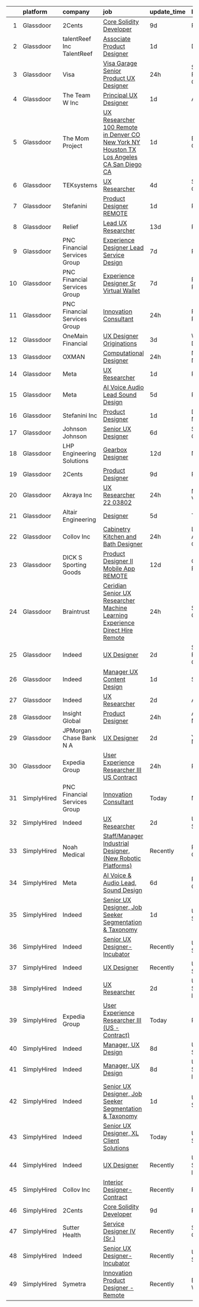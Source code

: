 

|    | platform    | company                       | job                                                                                                                                                                                                                                                                                                                                                                                                                                                                                                                                                                                                                                                                                                                                                                                                                                                                                                                                                                                                                                                                                                                                                                                                                                                                                                                                                                                                                                                                                                                                                                                                                                                                                                           | update_time   | location                   |
|---:|:------------|:------------------------------|:--------------------------------------------------------------------------------------------------------------------------------------------------------------------------------------------------------------------------------------------------------------------------------------------------------------------------------------------------------------------------------------------------------------------------------------------------------------------------------------------------------------------------------------------------------------------------------------------------------------------------------------------------------------------------------------------------------------------------------------------------------------------------------------------------------------------------------------------------------------------------------------------------------------------------------------------------------------------------------------------------------------------------------------------------------------------------------------------------------------------------------------------------------------------------------------------------------------------------------------------------------------------------------------------------------------------------------------------------------------------------------------------------------------------------------------------------------------------------------------------------------------------------------------------------------------------------------------------------------------------------------------------------------------------------------------------------------------|:--------------|:---------------------------|
|  1 | Glassdoor   | 2Cents                        | [Core Solidity Developer](https://www.glassdoor.com/partner/jobListing.htm?pos=122&ao=1136043&s=58&guid=0000018243912b5fbdad613799837b41&src=GD_JOB_AD&t=SR&vt=w&ea=1&cs=1_16ee3ff3&cb=1658990963928&jobListingId=1008012798036&jrtk=3-0-1g91p2asni39f801-1g91p2at8gagg800-acdc01f12a704e75-)                                                                                                                                                                                                                                                                                                                                                                                                                                                                                                                                                                                                                                                                                                                                                                                                                                                                                                                                                                                                                                                                                                                                                                                                                                                                                                                                                                                                                 | 9d            | Remote                     |
|  2 | Glassdoor   | talentReef  Inc    TalentReef | [Associate Product Designer](https://www.glassdoor.com/partner/jobListing.htm?pos=116&ao=1136043&s=58&guid=0000018243912b5fbdad613799837b41&src=GD_JOB_AD&t=SR&vt=w&ea=1&cs=1_22f33c7d&cb=1658990963928&jobListingId=1008030772345&jrtk=3-0-1g91p2asni39f801-1g91p2at8gagg800-c362e0b8be521d79-)                                                                                                                                                                                                                                                                                                                                                                                                                                                                                                                                                                                                                                                                                                                                                                                                                                                                                                                                                                                                                                                                                                                                                                                                                                                                                                                                                                                                              | 1d            | Denver, CO                 |
|  3 | Glassdoor   | Visa                          | [Visa Garage  Senior Product UX Designer](https://www.glassdoor.com/partner/jobListing.htm?pos=128&ao=1136043&s=58&guid=0000018243912b5fbdad613799837b41&src=GD_JOB_AD&t=SR&vt=w&cs=1_a9cada4f&cb=1658990963929&jobListingId=1008034434916&jrtk=3-0-1g91p2asni39f801-1g91p2at8gagg800-22c1e49feec3693d-)                                                                                                                                                                                                                                                                                                                                                                                                                                                                                                                                                                                                                                                                                                                                                                                                                                                                                                                                                                                                                                                                                                                                                                                                                                                                                                                                                                                                      | 24h           | San Francisco, CA          |
|  4 | Glassdoor   | The Team W  Inc               | [Principal UX Designer](https://www.glassdoor.com/partner/jobListing.htm?pos=125&ao=1136043&s=58&guid=0000018243912b5fbdad613799837b41&src=GD_JOB_AD&t=SR&vt=w&ea=1&cs=1_c1e77690&cb=1658990963929&jobListingId=1008031403521&jrtk=3-0-1g91p2asni39f801-1g91p2at8gagg800-f7a0e30dad823b37-)                                                                                                                                                                                                                                                                                                                                                                                                                                                                                                                                                                                                                                                                                                                                                                                                                                                                                                                                                                                                                                                                                                                                                                                                                                                                                                                                                                                                                   | 1d            | Austin, TX                 |
|  5 | Glassdoor   | The Mom Project               | [UX Researcher  100  Remote in Denver  CO  New York  NY  Houston  TX  Los Angeles  CA  San Diego  CA ](https://www.glassdoor.com/partner/jobListing.htm?pos=109&ao=1110586&s=58&guid=0000018243912b5fbdad613799837b41&src=GD_JOB_AD&t=SR&vt=w&cs=1_6bff486b&cb=1658990963927&jobListingId=1008031987405&cpc=1CBFC3E34E2A31FF&jrtk=3-0-1g91p2asni39f801-1g91p2at8gagg800-1c0499f345ea7c01--6NYlbfkN0BDp_epf89aHDQhKpPegNJQ_ldQpEFZQsM9OcONMGxWx6pU56EKHF58QjVdAUvn2gXWmN-jNxj30fEr7ucrnnoWaA7GhknQKw_pX8S0ZudUP8iUsGOEcgiWeJ71eQ-LYoWGRxy4nYltpu0silshcAFbtVcOFlDuwSNbTCoZ9Q0pn10eRlBCyIjHNWlqq7fJdTMPiUio59PVc2R52OUMVt0rSdYa7UCB0caeZ1em6XmifnxI9CdZRVkNC0CZXW6lkbE7vNUI1lP03lT6gsgaFwPJsKc-cuYTORBAW1GhshydxJnT0iNlKx-XMiW7g70ZFRreq-gL_unbrZCVyjrJm7_G96Fj4DvuB92V3FllMIN6xbCqFjjzA1l05RkM3UWy0Z4kEjRHvPLJ3J5MZ9jYjFT7Qv7575EN_MDBUjUNuASq6cu9xjjzagyMknruziZm-I5wQmPEci5XxUUbZb4LBVjv1mPT-o6m0V_UdJZf6kO5BE8UVcQFqnld5ZHVtZb9ihTEhoYtXMMRWjhceKCu4D4rIDFycffJQiUVnnBOuCn0XzLapYaADHCXLYXJ3WmbkPQksWYnMthaIQ%3D%3D)                                                                                                                                                                                                                                                                                                                                                                                                                                                                                                                                                                                                                                                                                        | 1d            | Burlingame, CA             |
|  6 | Glassdoor   | TEKsystems                    | [UX Researcher](https://www.glassdoor.com/partner/jobListing.htm?pos=110&ao=1110586&s=58&guid=0000018243912b5fbdad613799837b41&src=GD_JOB_AD&t=SR&vt=w&cs=1_6e47b23a&cb=1658990963927&jobListingId=1008024266120&cpc=451933188B21919D&jrtk=3-0-1g91p2asni39f801-1g91p2at8gagg800-4a893de833f8edc7--6NYlbfkN0AuKz8EBO1xHDEL7V2YF9xF3dC_I9B9i-Zw2Jh8clPMK9BxhHDJszxSyW718EipT5OKVo0l8fGahg7JVHHTvhMl6NWgDS8cwN9dycP3fH88SEte35WzHnr9jI2zsKnd3aTaH-zb4Mlwe4dGjQZzahKkmSZE0za2Dzfn-JC1lqc6IDMnUy-JJeXOXm73CdaFIfgHpOrVxB_nA4nqt40kKs4VQpWTfN3rNslertZu3EqACBFui11oj4u7h_UO_r7gtybiDHv5hTqBhGAhdijGSGfpf1DJEMgOXoApAiQI03Mt8Qs1UEgWpRZXxi8iCNLuBMZtkjClmvrVfBP6QHXzxU9sWduJ7ahyY1wUO01YbrCS4iOmDakkPOALgnQ5jc51Py28U7XBgMuuczZOshXkX_DwKPF8LOrrUQCBQ-kZG_QXqxyjGofBHZ_yKaJtM_ak5aBpnKvLYx4xJx7nxjdbzM2xuyof-xrIvNcvzZ_D-DNNy0u4eaYHBUV9y5c96JmIUS6TbRXTmGp6p9m-U1syQj16vEno1pS_UktQmjyYtnXvyTViyz9S4cvYIYMSXb2rUQ0L4SM_HPSBj5fboWDF58z1Hgj5i0-xIxNgd1V8_zFEA6SFJFz0NsgFBKP05HSXCExYhhh83jrzrhtfhB625OXv-iHfizpP37XHNSN93M0DeDKowAop7pCNtUg18WuwHF5BofH7UFMZ0_y1AOU9wAOAgcAz1lN7fq4cyn4mW5zl-DNjbo-RdOV-ZISC6j694y0QAxrR8GNiUaYbK8PECPA9bqm9J0fM7r6wiuH1xx6urq83flH0Z7LkMQPRN4a2jGlz8UPwHyiJLakeO0kyx5azwrjHzgK8ZRBu7TxD1RrmNght_0Sbxie4SqUKGXj3SvnT4zy89_TpCcgKMzL65BA2hG-dDOCH79XscMdwa2zK-3-8h1VZfVbzDCr7Zz_7ht4RZSY2It7OmQ%3D%3D)                                                                                                                                                                                                                                                                                                                                                                               | 4d            | Sunnyvale, CA              |
|  7 | Glassdoor   | Stefanini                     | [Product Designer   REMOTE](https://www.glassdoor.com/partner/jobListing.htm?pos=112&ao=1136043&s=58&guid=0000018243912b5fbdad613799837b41&src=GD_JOB_AD&t=SR&vt=w&ea=1&cs=1_51b459c0&cb=1658990963927&jobListingId=1008031185723&jrtk=3-0-1g91p2asni39f801-1g91p2at8gagg800-603b02cc24df940a-)                                                                                                                                                                                                                                                                                                                                                                                                                                                                                                                                                                                                                                                                                                                                                                                                                                                                                                                                                                                                                                                                                                                                                                                                                                                                                                                                                                                                               | 1d            | Remote                     |
|  8 | Glassdoor   | Relief                        | [Lead UX Researcher](https://www.glassdoor.com/partner/jobListing.htm?pos=130&ao=1136043&s=58&guid=0000018243912b5fbdad613799837b41&src=GD_JOB_AD&t=SR&vt=w&ea=1&cs=1_8b84ca52&cb=1658990963929&jobListingId=1008006015741&jrtk=3-0-1g91p2asni39f801-1g91p2at8gagg800-e2e088f46b110141-)                                                                                                                                                                                                                                                                                                                                                                                                                                                                                                                                                                                                                                                                                                                                                                                                                                                                                                                                                                                                                                                                                                                                                                                                                                                                                                                                                                                                                      | 13d           | Remote                     |
|  9 | Glassdoor   | PNC Financial Services Group  | [Experience Designer Lead  Service Design ](https://www.glassdoor.com/partner/jobListing.htm?pos=106&ao=1110586&s=58&guid=0000018243912b5fbdad613799837b41&src=GD_JOB_AD&t=SR&vt=w&cs=1_2148cd74&cb=1658990963926&jobListingId=1008017522242&cpc=32EE424DE2B657EB&jrtk=3-0-1g91p2asni39f801-1g91p2at8gagg800-c1e68904e01abb40--6NYlbfkN0AMofH_6zXbiqn6xehDj89HQNfpf30LHk40Y3Yl5cZTpm-EXukPQNetNbgZyPcaSjlhCXDxNO4m1agQBS2GsRSln26WSb32hs6CX3LpgiRhz6i4BVHcHPURp9MGwZNHTu-jfpckExye35EShrgKH-EMil-sPra_NqaG2HeOBavuKYRaX_p2OhltPv6Hbmy4_HwyNAPjSQl_0STwgupiTOJtQns66S1J-3xoL46lu2i_7Su7Ws1aV3XtdSce5dIs-ZBZ3A0kJUmQsuX8VyKQbAc4subih0ZqEO_hz-8uUmLoUCDxrXGPBPKGcKnNc_zBXmzLvx0L_Nz9tBO3gb0MMJpPslcGkKUUju4rRHd0rhBkzzJFM0F2LQGn_dRpV9EeZOlf7BIYrSt1b7KnR5_v_p0N-6snFM_zGL8Bj_i5lop1ImLRXrg979gWIKmz3qeGRRbMdmn3knsz7SxNWbRI-ISA20WvMUG6F1WX0zzl5mIUFq8a6U00gAI0vLc4VjdkVESZRbavtdfJA0lxudEGga5zVzxiS4uMYwOUjwTDpdoY6EmHD7UFuwBUF8X17hTxZvC9m1YcXeINKcLEg3v92FcIdaCGl9W1vl283QgHrx9pcC09wozi1bl1XbnMwPYLrVeKES1kCimeigaH9Xx18zG-VRS3zoC60Qyz3Mh7z3capVBb6jJAGceV9dc6oJAayS8SUwzFoVELEQFJ02e2qx7q5saApkZJBKgz_3twDt_XO7WBdc8nFGaLfLW9u9wFBxV50UgdV1VmPyxmsBPnHqQa6qWCXQiJK2uriDsw0oNgSrN4dQScrxpT-s33YmlNGO8oNAc1mDaYliESjBAOG77zebKwq3pZBfwabRp1AckqUl4ofVPy-Ss_PjsSqk9qzr9cTbzWlNxCeD1uuDEeAs0SNzNqVW6j2-3hQN1OpXI9xnuyeNI-zBfJRxvnoOxD8ccfz_JvuIssOYyVTzkJ2ezcIRh8QkmrdX_2Pm8JoufgTgUnq6BFdDLkwMqXs8nkAiIn6tiYpIPIaDPbJP7yRgmQ2JAxMGzjG7eqH6XoaDcqDoBhxKof3dzDsQNMfkZ2sDdUqr7O7W_orYmRYjMgPE9xrt_SRbrwiSusv1hLeUGnhZqIb6zRwkM9ThTZ8q_es6D-6rd42WcLrxWVXhXSbY7OWs1hrHtZn4tOGXP6GpScn160-pxCbEXh-nkNwJOh668mJ5lr1wm2tAx7mNThpFZm6Oel2Z6p8HCsVU4NXG0B_lBcZhtfzDuxSOir9fiIVKMJ1jTEkYJkatqHd6v5HeOlARBwTzM63zQ%3D) | 7d            | Reno, NV                   |
| 10 | Glassdoor   | PNC Financial Services Group  | [Experience Designer Sr   Virtual Wallet](https://www.glassdoor.com/partner/jobListing.htm?pos=126&ao=1136043&s=58&guid=0000018243912b5fbdad613799837b41&src=GD_JOB_AD&t=SR&vt=w&cs=1_a3fce610&cb=1658990963929&jobListingId=1008017290776&jrtk=3-0-1g91p2asni39f801-1g91p2at8gagg800-b7292f684ec465b6-)                                                                                                                                                                                                                                                                                                                                                                                                                                                                                                                                                                                                                                                                                                                                                                                                                                                                                                                                                                                                                                                                                                                                                                                                                                                                                                                                                                                                      | 7d            | Pittsburgh, PA             |
| 11 | Glassdoor   | PNC Financial Services Group  | [Innovation Consultant](https://www.glassdoor.com/partner/jobListing.htm?pos=105&ao=1110586&s=58&guid=0000018243912b5fbdad613799837b41&src=GD_JOB_AD&t=SR&vt=w&cs=1_d4656258&cb=1658990963926&jobListingId=1008033541861&cpc=A65DF3A704A48F9B&jrtk=3-0-1g91p2asni39f801-1g91p2at8gagg800-b4c14db07a675841--6NYlbfkN0AMofH_6zXbiqn6xehDj89HQNfpf30LHk40Y3Yl5cZTpm-EXukPQNet_K9MQV9Co4zRxA7RhH_q0I0ezzX7fSXu9SAjZsRFOliEmtEgbIt_KhKwNQrvU5SxKyHbAfrovHafPNkHyM7oAhvD0lDjg0LDE5aJMFOWfnDVPJqSJ-JfAO5OS4155fBhBeyoHvIRcUMOuhoUuSwPbeaIePENpwn_C0sYzTj4u9GsHlzUyzVBU2F3HsS0kx0oQn0IMkswETBIUdL9ye5eYUhvpJebpVciPPS1OE-_dnJH6lFhaNtH4QZHOLsCC_lWSLXY_OGVg1MS35yqiHZunxvSoUcBiSzwxricTkjn-x9T6y9-Hwv8rZH4fjzdukwNUSx0-c14xHVzAGg2WZI8bso3B_QLIdrB_P6T_f9F_ImpUj7WQcaBJYEeC_6wrpzxvjFqwWVf2ziwMUVjXFRwtDG93riUVwurKLbrY9BDBh5vdEG6z89zLNBp52ey5NQDhnzElH40-rLxUuVqW7nO7TP7b529WVZsoPTajkDhNdSTzWQOYV9eVlS-lSMgceb4--UqgvmbOX_ueOzMqmx29oAx44QCSbk7-7ofaZvdPoEfKV02ChMeq9raLSArMYNg_vmmcHapBEYvwKuvaDkTo-53WLHItiTMsC3No_Vn5tui0_dfS0kdjh2xxUR8HJnwNRfuSCybb1_yqG3CKGvZUT8qDtaarC_ofE6rdjp7H4HlJHs7uxVlK0TrMeR3F3tVaIJHWeY2y-F4AkyPvAjBcsMyu8pXNhuMwHY5Dk-ryiSJiyKolBS7qmeZT8zU3uWBwYuGu3yQUVb6RB-yK7Odu53jDu_LmEwc-uKv25HplhBFHbItnzOBjc5yyqluobJnscDEH18xYtDGA9NEWUxStskoN-HupFTlfSdkjzJou9TrV2P2ERfCCrCF-ZkKdPkDSpSdPa2Y5Eg9tOQUF7jLeO0ogXW-O_w1Xl1OGg9Z2ExDlSYZU4VxyqF_iAA4IRh3MiCQwr2itUczN9nbHul5nWv0STlivuTpoStMoWfaReoJ-szQctC-902WLt-B3GEykvAX6tl_IM8x1VvfUfL41rVhwGikw7f8_xLcMOfyn79PA0VwjkBSmop5q_iX2JcuCJTpJ8ps6rebg1hbrO2pzg%3D%3D)                                                                                                                                                                       | 24h           | Providence, RI             |
| 12 | Glassdoor   | OneMain Financial             | [UX Designer   Originations](https://www.glassdoor.com/partner/jobListing.htm?pos=103&ao=1110586&s=58&guid=0000018243912b5fbdad613799837b41&src=GD_JOB_AD&t=SR&vt=w&cs=1_6b77f6df&cb=1658990963926&jobListingId=1008026022636&cpc=0F120DD93C91FC85&jrtk=3-0-1g91p2asni39f801-1g91p2at8gagg800-5acce2ea4536c79a--6NYlbfkN0Bjlu5n-gv5HO0Uw8oUWkLCzq7-4ueCq4bqHo-b0jTNgEo79qTxKEF1eiLEZ0uE3qc5NWZQm5Gmfyt3iufPFSYI5FPvQzdHGD4tagwF68s4jRbc0o5mYfiR0PL-U80Un0c4gSllg0qqdKMYfd8mmgkCBPAljsIAjtLejSZLiQdeNm8TVTOCzSZSQ7XvGfPA76rn03ASE0MOYb4Ad9uZ5alhfa30IVvvJthAYoM4TGJfbWJ69RSRa84jBqSGcBJbG2qgM07T8l33q81DDWnwy4sNavDNei40GZbYOkHoIgfJvUE5Av6Z3mTCKVggqgucJiovcAl5h8rwuQtsxmpSdAHIawPhfU3ReZoRU_nyz_hw2OLXrXGO7V_eRAnBycG9PDvkZV57OUWXDHYXQcIzmQ7Z2MfXhPJNhlt6E0RlPi2WSsZpNgy1eUCIjRAS2UF8HqQ%3D)                                                                                                                                                                                                                                                                                                                                                                                                                                                                                                                                                                                                                                                                                                                                                                                                                                                                                                                | 3d            | Wilmington, DE             |
| 13 | Glassdoor   | OXMAN                         | [Computational Designer](https://www.glassdoor.com/partner/jobListing.htm?pos=113&ao=1136043&s=58&guid=0000018243912b5fbdad613799837b41&src=GD_JOB_AD&t=SR&vt=w&cs=1_64790351&cb=1658990963927&jobListingId=1008033942178&jrtk=3-0-1g91p2asni39f801-1g91p2at8gagg800-848e2986704e05c3-)                                                                                                                                                                                                                                                                                                                                                                                                                                                                                                                                                                                                                                                                                                                                                                                                                                                                                                                                                                                                                                                                                                                                                                                                                                                                                                                                                                                                                       | 24h           | New York, NY               |
| 14 | Glassdoor   | Meta                          | [UX Researcher](https://www.glassdoor.com/partner/jobListing.htm?pos=118&ao=1136043&s=58&guid=0000018243912b5fbdad613799837b41&src=GD_JOB_AD&t=SR&vt=w&ea=1&cs=1_9e5acc5f&cb=1658990963928&jobListingId=1008031131369&jrtk=3-0-1g91p2asni39f801-1g91p2at8gagg800-7305b9d1fd1dfb42-)                                                                                                                                                                                                                                                                                                                                                                                                                                                                                                                                                                                                                                                                                                                                                                                                                                                                                                                                                                                                                                                                                                                                                                                                                                                                                                                                                                                                                           | 1d            | Remote                     |
| 15 | Glassdoor   | Meta                          | [AI Voice   Audio Lead  Sound Design](https://www.glassdoor.com/partner/jobListing.htm?pos=102&ao=1110586&s=58&guid=0000018243912b5fbdad613799837b41&src=GD_JOB_AD&t=SR&vt=w&cs=1_7bbd9632&cb=1658990963926&jobListingId=1008023222065&cpc=07D58528F3898F33&jrtk=3-0-1g91p2asni39f801-1g91p2at8gagg800-689b7cb80f7a2f37--6NYlbfkN0DYl4UJW4r1Vl7FEn6T9F-rD9lpC-0oMJVSiWjK_MGUd5ZxEn957iThda3zHpNlLYNwoNzCQdsopoLKmJLG1nAnANp12Z1CmvIlSEcVWxldS6xVx8g-I3t6cbTxAb_JabrKutD0NLg4ZKY5157s-0H45KN1wVpDD0sZHig6vrUUXD05pI593RAo4mJ75x94gUbap6s160JSTHCRawPsfAEdXDWOehUDFslw46GzfXH-uXdYcO6V-BNOacVNz1X5DNNlJ-WxieLTwY_XDtyUi3s1T9vYCdJJgl7M1kiVbJrXYGJq4Oi0coUxvPqLrToOBuVRl9_B57AeXOVfDyDqnPRoqFjK1vMawoo2dqwQJd09VfU3T7ZiapRm54R-ABAyetm0CeK0aoCnbKnj1m9U_pPkczTuA3AJNZ_CyaeSUadsTv4JFdBwVj0U1V9wWzrT7r0duYjXyqZoxosSm-rK8grLqJtBnnlIS02flv9xTZtaEr7FkOF2iaBTBH4t7v9GbqyOAHSNvxCCiqwLqOTO99xX4PPxOHKdeh98HKLTkhp88C-zJ5i3BrOWfemxdSVA1GmpCACNOJxAGwg2TdOSfWhJFaZes1CDptMguSlZ1SWKxLu2Nk47wQJqYayEtmtOCEcJoA0wm748pA4ssszOj2tkFniKHmX-fsBI-fbG4465dkPBpXO7p0UWn8i-9pYWQzWgsmCFp7Y3nh1XhzF8q0o0u3GUwkhDweqSvShnPl-cUlu1-cbQKTWL6PhhFu2MZbDM7H3yKqd0AecdQwE7NmUdlah0ZhlrxYsmrih9N89PMjhrGgRXv5us8_GxfZs4-PRxwp7QDvhwRb4axhiGmWbFXgEYwKxgR5QqZLbonlSsIOmck9MclkcNNoq4EWVo8y4x7FMPR1JCaTVWeu3_zhvvKhemz9KaC30hELbHJ2OORzS1QOzLORunqaP3VaCxW4ooqJdYX6HPaWoMcRW57Adi64qMxZpVdxVH3oPEWhFm5hI8nNy7AC23iw3VeaO2uOaXYHK105cYuK1Wm07QjlLfsh0Avnix_BE%3D)                                                                                                                                                                                                                                                                       | 5d            | Remote                     |
| 16 | Glassdoor   | Stefanini  Inc                | [Product Designer](https://www.glassdoor.com/partner/jobListing.htm?pos=127&ao=1136043&s=58&guid=0000018243912b5fbdad613799837b41&src=GD_JOB_AD&t=SR&vt=w&ea=1&cs=1_68bdb26b&cb=1658990963929&jobListingId=1008031986155&jrtk=3-0-1g91p2asni39f801-1g91p2at8gagg800-f3472082e5f64a8b-)                                                                                                                                                                                                                                                                                                                                                                                                                                                                                                                                                                                                                                                                                                                                                                                                                                                                                                                                                                                                                                                                                                                                                                                                                                                                                                                                                                                                                        | 1d            | Dearborn, MI               |
| 17 | Glassdoor   | Johnson   Johnson             | [Senior UX Designer](https://www.glassdoor.com/partner/jobListing.htm?pos=129&ao=1136043&s=58&guid=0000018243912b5fbdad613799837b41&src=GD_JOB_AD&t=SR&vt=w&cs=1_1f5dff4d&cb=1658990963929&jobListingId=1008021296042&jrtk=3-0-1g91p2asni39f801-1g91p2at8gagg800-3d1e8efd23984624-)                                                                                                                                                                                                                                                                                                                                                                                                                                                                                                                                                                                                                                                                                                                                                                                                                                                                                                                                                                                                                                                                                                                                                                                                                                                                                                                                                                                                                           | 6d            | Santa Clara, CA            |
| 18 | Glassdoor   | LHP Engineering Solutions     | [Gearbox Designer](https://www.glassdoor.com/partner/jobListing.htm?pos=117&ao=1136043&s=58&guid=0000018243912b5fbdad613799837b41&src=GD_JOB_AD&t=SR&vt=w&ea=1&cs=1_ea7f4c54&cb=1658990963927&jobListingId=1008008477798&jrtk=3-0-1g91p2asni39f801-1g91p2at8gagg800-1593ba4b841fd41b-)                                                                                                                                                                                                                                                                                                                                                                                                                                                                                                                                                                                                                                                                                                                                                                                                                                                                                                                                                                                                                                                                                                                                                                                                                                                                                                                                                                                                                        | 12d           | Novi, MI                   |
| 19 | Glassdoor   | 2Cents                        | [Product Designer](https://www.glassdoor.com/partner/jobListing.htm?pos=119&ao=1136043&s=58&guid=0000018243912b5fbdad613799837b41&src=GD_JOB_AD&t=SR&vt=w&ea=1&cs=1_ab921b62&cb=1658990963928&jobListingId=1008012892209&jrtk=3-0-1g91p2asni39f801-1g91p2at8gagg800-87ec4afc59254818-)                                                                                                                                                                                                                                                                                                                                                                                                                                                                                                                                                                                                                                                                                                                                                                                                                                                                                                                                                                                                                                                                                                                                                                                                                                                                                                                                                                                                                        | 9d            | Remote                     |
| 20 | Glassdoor   | Akraya Inc                    | [UX Researcher   22 03802](https://www.glassdoor.com/partner/jobListing.htm?pos=120&ao=1136043&s=58&guid=0000018243912b5fbdad613799837b41&src=GD_JOB_AD&t=SR&vt=w&cs=1_4690f5bf&cb=1658990963928&jobListingId=1008033552694&jrtk=3-0-1g91p2asni39f801-1g91p2at8gagg800-db53e58057eee83a-)                                                                                                                                                                                                                                                                                                                                                                                                                                                                                                                                                                                                                                                                                                                                                                                                                                                                                                                                                                                                                                                                                                                                                                                                                                                                                                                                                                                                                     | 24h           | Mountain View, CA          |
| 21 | Glassdoor   | Altair Engineering            | [Designer](https://www.glassdoor.com/partner/jobListing.htm?pos=115&ao=1136043&s=58&guid=0000018243912b5fbdad613799837b41&src=GD_JOB_AD&t=SR&vt=w&cs=1_720be7ed&cb=1658990963927&jobListingId=1008021964087&jrtk=3-0-1g91p2asni39f801-1g91p2at8gagg800-3f8525cc99bfc013-)                                                                                                                                                                                                                                                                                                                                                                                                                                                                                                                                                                                                                                                                                                                                                                                                                                                                                                                                                                                                                                                                                                                                                                                                                                                                                                                                                                                                                                     | 5d            | Troy, MI                   |
| 22 | Glassdoor   | Collov Inc                    | [Cabinetry  Kitchen and Bath Designer](https://www.glassdoor.com/partner/jobListing.htm?pos=114&ao=1136043&s=58&guid=0000018243912b5fbdad613799837b41&src=GD_JOB_AD&t=SR&vt=w&ea=1&cs=1_7d1b554a&cb=1658990963927&jobListingId=1008033756043&jrtk=3-0-1g91p2asni39f801-1g91p2at8gagg800-36c463b7fc248d4c-)                                                                                                                                                                                                                                                                                                                                                                                                                                                                                                                                                                                                                                                                                                                                                                                                                                                                                                                                                                                                                                                                                                                                                                                                                                                                                                                                                                                                    | 24h           | Los Angeles, CA            |
| 23 | Glassdoor   | DICK S Sporting Goods         | [Product Designer II   Mobile App  REMOTE ](https://www.glassdoor.com/partner/jobListing.htm?pos=121&ao=1136043&s=58&guid=0000018243912b5fbdad613799837b41&src=GD_JOB_AD&t=SR&vt=w&cs=1_785b31ef&cb=1658990963928&jobListingId=1008008941755&jrtk=3-0-1g91p2asni39f801-1g91p2at8gagg800-be7c7078d6baa20f-)                                                                                                                                                                                                                                                                                                                                                                                                                                                                                                                                                                                                                                                                                                                                                                                                                                                                                                                                                                                                                                                                                                                                                                                                                                                                                                                                                                                                    | 12d           | Coraopolis, PA             |
| 24 | Glassdoor   | Braintrust                    | [Ceridian   Senior UX Researcher  Machine Learning Experience    Direct Hire  Remote ](https://www.glassdoor.com/partner/jobListing.htm?pos=108&ao=1110586&s=58&guid=0000018243912b5fbdad613799837b41&src=GD_JOB_AD&t=SR&vt=w&ea=1&cs=1_e1b846ae&cb=1658990963927&jobListingId=1008033172980&cpc=8795CF9063CD573D&jrtk=3-0-1g91p2asni39f801-1g91p2at8gagg800-68571e0e56495166--6NYlbfkN0AL3dVr72y2kzw2kaN2Ho5i09lACUMjYeOySpm2U6KfangpSdCj5igvGaHR0TeJqvxLkziEP-jQ22UUxmROHXWVLO-zsjh-GhLJpRJMAmYqTKtN-vcCc5U9xluqMo9iCWBaZTkwU460vFR8pCNBh4IkqDD66lLWhET1ZyBSMU2K8s9Nj11Db5gZjnFpcgNXXyH15IwGeJotaCuX42NQ0h15LBvwt3FGCjSU4ce1n5p5CaxjgnNKOei0IKwxfbaCJIJwRPjg1vitl1h855ejOf35DqwNHEhToOXEYZkrGrAZT7vMKk2qiZ3f1hJsyOA6sgWYxTH8UToOhOesD9Ij5A0fuPTK5mn_FST1daIM405Q_F5mFSqAw_m9AkDaIo6za5-2pgTYu3O-XblkDuYo4iR7WiFsYRB2iB7hE4LCGNhc4f5P10dvsEHs2XSz9tL4MgixEg99Nc98-4bKAhNQoMdmW17bVKz1PpUeW0c7J54ORyYAjPKpqIWoxDP0j8tMtIyXwxWD77zAYrHMm4jFXm8zs6bOwFm7VLVXw2eZZyN7obAmXFnlqc3GdhQg6Z3eh6vneV4nqsNFAxy6CNem3MxpdOWOMLGApPozz6mfndWq2_8OWQanMOyGxN5VHJkDJmn400WeZsmd_IYHsXrWI_5JiUZyHgEc_JhcoCcJqMBEtGAASqHO6YBWk-v_XuwNb31-XhbglqDfvhkGHYtudQ5w_eQrH3KFYjHzT2Z_yx1j7e3vbeDBeGyD)                                                                                                                                                                                                                                                                                                                                                                                                                                                                                                                               | 24h           | Sausalito, CA              |
| 25 | Glassdoor   | Indeed                        | [UX Designer](https://www.glassdoor.com/partner/jobListing.htm?pos=101&ao=1110586&s=58&guid=0000018243912b5fbdad613799837b41&src=GD_JOB_AD&t=SR&vt=w&cs=1_1e0255ed&cb=1658990963925&jobListingId=1008028578102&cpc=654405A9B1E0A9F5&jrtk=3-0-1g91p2asni39f801-1g91p2at8gagg800-2cc1071fb75654da--6NYlbfkN0CiRNM7CVr8YueLFKlzwbFWI0o7IjV438l4sVrvKZ0flpURU_mqoI8EbsK64YRr3OBYYZalZrIwKssoeo6VoDij59fqsdwtzHKpuAN9G1807uO77Tfa8ejE6RtPKcGioDYAYwx3GOtjJTokwiiBuVm99tnuj5zhfnh0G4p44u-VeDzF1xhHbpl1WSAnA2ClJkmCauGEmmM66LokpgBfFlksPdU09-fyzXXH-W7gxV5_Nkye66L-yqmp0WiJyLRjXDO4Uijqr-upJpIxk2g1nKe08MscGJWar4gATxCw7ViFHbitQRh6maoTIgwmS29YGmS8f6RnIbJS5fh_FzhNXq9sLP1l_k2-H4rTyJcd-rXbYOhRHyqmN5Qu-X6WZGPnOmNqLJ-BrYn7JixiltZhySIHzeEn9El9JSSmjk3Eyppwy3N0sI_IwA1zLFt0xV1eHtUMfiqipdhk3nTGnSqPTmYTQ95kayB2vAWWreVUg0evO2hSsCkDy3Rvz5QE7j60FFFqbmHmCVWsh62bNiqtocYwpycekqO10IY%3D)                                                                                                                                                                                                                                                                                                                                                                                                                                                                                                                                                                                                                                                                                                                                                                                                                               | 2d            | San Francisco, CA          |
| 26 | Glassdoor   | Indeed                        | [Manager  UX Content Design](https://www.glassdoor.com/partner/jobListing.htm?pos=107&ao=1110586&s=58&guid=0000018243912b5fbdad613799837b41&src=GD_JOB_AD&t=SR&vt=w&cs=1_b8e6921e&cb=1658990963926&jobListingId=1008031262648&cpc=F4EED0218A761C36&jrtk=3-0-1g91p2asni39f801-1g91p2at8gagg800-39b9ab4c9d019023--6NYlbfkN0CiRNM7CVr8YueLFKlzwbFWI0o7IjV438l4sVrvKZ0flpURU_mqoI8EbsK64YRr3OA0NewwLze60yEDedzF9qHHqQHfeFOzmCmqCIrsGBS_xCQvMOy8qcuRd9aSb28_VWMW0XNzPbEQWLkG9B-0gogUQBQMDvYLaHbbFXi5KssPqfdnSEIiDidqfL4pU31OGgJJzLd8aP5-u_e8Q-f2f9QcVni2OcvsagfaElThia0FpAZ5L9jCDUWu-VW82Nzy0DiA4JO5Wyq91-HksyVO2FskeJ7BclT3nUXawaqIfxTcB6lBNRT0ZnbB5LKb3mDWn6qhwzEiO5oTF9JeoxgEN08MtgsmHTzoVB6oC9reuhY60l9-33ZhPPtKFYhgecYiObClpRl-WdvULJNfk9wj3SjY9oz7kkuuFkP2jwixdMA6_BOTzlK9gAbNZuhZR6OC-VvJE55lkkS-j8XWK1gGJXVLtx1dJ-44uDn17lg4evG_WHHLx-Pv1wRlUp5P2-no2OcU2aOHV7avezNaqryzA6Yr)                                                                                                                                                                                                                                                                                                                                                                                                                                                                                                                                                                                                                                                                                                                                                                                                                              | 1d            | Seattle, WA                |
| 27 | Glassdoor   | Indeed                        | [UX Researcher](https://www.glassdoor.com/partner/jobListing.htm?pos=104&ao=1110586&s=58&guid=0000018243912b5fbdad613799837b41&src=GD_JOB_AD&t=SR&vt=w&cs=1_7d53d699&cb=1658990963926&jobListingId=1008028151469&cpc=654405A9B1E0A9F5&jrtk=3-0-1g91p2asni39f801-1g91p2at8gagg800-36ca236a5a045261--6NYlbfkN0CiRNM7CVr8YueLFKlzwbFWI0o7IjV438l4sVrvKZ0flpURU_mqoI8EbsK64YRr3OBmXK5c0D_VIq-XAz-SijDLcgxaAEZ1LGCz0647mMt3IKGcnLZeJ4XsnVD6rI2ODiyjHnq36ZPOWJj9mBHyqJyUTJasZe8jUOgx905CZfEUHmGuSwNOBd25C5UcfU_Sg9uCwHwUqmrESGPQosLLo47c5YldwUZwbZbHqhkkgLwhdRNOMFymPCXeYFHGKFidxDdtaYhVBpcsAZvBII96b8S3xVNy-r3wElHDj-EpTdvCWNCsPMWYdAhZEf6EkpFOny8LoIfMrrs5HI7TqZLrmmVqzQv60g5GdDT1Bfojj3YZ7YqUHz_Nbsb0j3Fd0hhpn_vXRYAANOILcSKti_bBsKGPT1bIm0Krx850MVDxrYSD1xArn7dDny_kMPegVrUkMkApydmZkHvrf2WLphm4nbFH53ncfYmNNYrWpe0KZSnV-T2F4wTtMT9jl2tTciZUciL3QjfDD_xXZz07PLpodv-Y)                                                                                                                                                                                                                                                                                                                                                                                                                                                                                                                                                                                                                                                                                                                                                                                                                                           | 2d            | Austin, TX                 |
| 28 | Glassdoor   | Insight Global                | [Product Designer](https://www.glassdoor.com/partner/jobListing.htm?pos=111&ao=1110586&s=58&guid=0000018243912b5fbdad613799837b41&src=GD_JOB_AD&t=SR&vt=w&cs=1_3978661f&cb=1658990963927&jobListingId=1008033002961&cpc=8795CF9063CD573D&jrtk=3-0-1g91p2asni39f801-1g91p2at8gagg800-02f51b8218fc287c--6NYlbfkN0BKkHZu3wF05EeDimN_p6sYpKCMArvwa95YdH7UpkaBCqc7l59ErwqcmBgkDtjqpj7kID1MYon1IPClzw_njnSBYJusEqapoztGwCYZOaABAXtZAG2lSNdBc_i0AFuMPIR-Wr57mAgDCiqoJ2XxZzrzwOQw35N__FZ1eFl8KjuM3nKnk5yBCgkdOZWczwJSQPDzQfisafVrW5LE4hr0epsoGhhbprF_wy8PgPbb55TsDnbCasdengWzuvScuaTvVo6uUbL1aCiSHZRo1PnAzWYFznnQrYTgN3AwoOklKhU60uv68k__Elo4ktujxsia5kSrPwsCARiZPTsPb86oKS6PzcdRgk0GgeR8WFhSd330ElHL8hWB51Ag9gkwo8U7rzbVV841_SZdjFknNn4lnU3mWrKItU4weqHDfi9ds5js45OLAYQRwF29V0H28tx0ERQEx_AeltD2XE1yo8Aq5X8kJZ3Tls83MfJJPK0Iyp1LIg%3D%3D)                                                                                                                                                                                                                                                                                                                                                                                                                                                                                                                                                                                                                                                                                                                                                                                                                                                                            | 24h           | Allen Park, MI             |
| 29 | Glassdoor   | JPMorgan Chase Bank  N A      | [UX Designer](https://www.glassdoor.com/partner/jobListing.htm?pos=123&ao=1136043&s=58&guid=0000018243912b5fbdad613799837b41&src=GD_JOB_AD&t=SR&vt=w&cs=1_77606cb1&cb=1658990963928&jobListingId=1008027601150&jrtk=3-0-1g91p2asni39f801-1g91p2at8gagg800-f70c20039dbae2b8-)                                                                                                                                                                                                                                                                                                                                                                                                                                                                                                                                                                                                                                                                                                                                                                                                                                                                                                                                                                                                                                                                                                                                                                                                                                                                                                                                                                                                                                  | 2d            | Jersey City, NJ            |
| 30 | Glassdoor   | Expedia Group                 | [User Experience Researcher III  US   Contract ](https://www.glassdoor.com/partner/jobListing.htm?pos=124&ao=1136043&s=58&guid=0000018243912b5fbdad613799837b41&src=GD_JOB_AD&t=SR&vt=w&ea=1&cs=1_d39905cb&cb=1658990963929&jobListingId=1008032919776&jrtk=3-0-1g91p2asni39f801-1g91p2at8gagg800-4b63946cafb74d66-)                                                                                                                                                                                                                                                                                                                                                                                                                                                                                                                                                                                                                                                                                                                                                                                                                                                                                                                                                                                                                                                                                                                                                                                                                                                                                                                                                                                          | 24h           | Remote                     |
| 31 | SimplyHired | PNC Financial Services Group  | [Innovation Consultant](https://www.simplyhired.com/job/LN4sYXJIH0FoS22UkymqWd_cPBpS8OezfbLj9UEmEJ8W_Jv6lfySww?q=generative+designer)                                                                                                                                                                                                                                                                                                                                                                                                                                                                                                                                                                                                                                                                                                                                                                                                                                                                                                                                                                                                                                                                                                                                                                                                                                                                                                                                                                                                                                                                                                                                                                         | Today         | Montana                    |
| 32 | SimplyHired | Indeed                        | [UX Researcher](https://www.simplyhired.com/job/wLpxQBTaeVWnovAC8fRcyiLVzFkqJ7oTR8II3-cHTKwQkEzDUMbL6A?q=generative+designer)                                                                                                                                                                                                                                                                                                                                                                                                                                                                                                                                                                                                                                                                                                                                                                                                                                                                                                                                                                                                                                                                                                                                                                                                                                                                                                                                                                                                                                                                                                                                                                                 | 2d            | United States              |
| 33 | SimplyHired | Noah Medical                  | [Staff/Manager Industrial Designer, (New Robotic Platforms)](https://www.simplyhired.com/job/Q1hQ1Qp6O7CZ6Z_3K_2XWf-RupqMcD3-ZovBqcVZt1g31kYNulR1-Q?q=generative+designer)                                                                                                                                                                                                                                                                                                                                                                                                                                                                                                                                                                                                                                                                                                                                                                                                                                                                                                                                                                                                                                                                                                                                                                                                                                                                                                                                                                                                                                                                                                                                    | Recently      | Pleasanton, CA             |
| 34 | SimplyHired | Meta                          | [AI Voice & Audio Lead, Sound Design](https://www.simplyhired.com/job/_FbDaheoWX-ONX-YcRtmE1k8C5Jg4SFfnsZDlepNVTp6dLJFcwi2AA?q=generative+designer)                                                                                                                                                                                                                                                                                                                                                                                                                                                                                                                                                                                                                                                                                                                                                                                                                                                                                                                                                                                                                                                                                                                                                                                                                                                                                                                                                                                                                                                                                                                                                           | 6d            | Fremont, CA                |
| 35 | SimplyHired | Indeed                        | [Senior UX Designer, Job Seeker Segmentation & Taxonomy](https://www.simplyhired.com/job/N5TC9Cb3qd3rwb9XJiUhN82r3JfQBY-2vA1JlllQGzZuw3xBnMUj1A?q=generative+designer)                                                                                                                                                                                                                                                                                                                                                                                                                                                                                                                                                                                                                                                                                                                                                                                                                                                                                                                                                                                                                                                                                                                                                                                                                                                                                                                                                                                                                                                                                                                                        | 1d            | United States              |
| 36 | SimplyHired | Indeed                        | [Senior UX Designer- Incubator](https://www.simplyhired.com/job/P2Qah3KvihmY9oU0JZ6WySv4uubZCo-4_kG0Bvf_fuSu6ca78-sPKg?q=generative+designer)                                                                                                                                                                                                                                                                                                                                                                                                                                                                                                                                                                                                                                                                                                                                                                                                                                                                                                                                                                                                                                                                                                                                                                                                                                                                                                                                                                                                                                                                                                                                                                 | Recently      | United States              |
| 37 | SimplyHired | Indeed                        | [UX Designer](https://www.simplyhired.com/job/URziMhrNTaKa1PLKfIfrhF-GuRmaj4gn2FhVHZfhBU3tWsV0R0J4dw?q=generative+designer)                                                                                                                                                                                                                                                                                                                                                                                                                                                                                                                                                                                                                                                                                                                                                                                                                                                                                                                                                                                                                                                                                                                                                                                                                                                                                                                                                                                                                                                                                                                                                                                   | Recently      | United States              |
| 38 | SimplyHired | Indeed                        | [UX Researcher](https://www.simplyhired.com/job/wLpxQBTaeVWnovAC8fRcyiLVzFkqJ7oTR8II3-cHTKwQkEzDUMbL6A?q=generative+designer)                                                                                                                                                                                                                                                                                                                                                                                                                                                                                                                                                                                                                                                                                                                                                                                                                                                                                                                                                                                                                                                                                                                                                                                                                                                                                                                                                                                                                                                                                                                                                                                 | 2d            | United States +1 location  |
| 39 | SimplyHired | Expedia Group                 | [User Experience Researcher III (US - Contract)](https://www.simplyhired.com/job/o2s-dqMuKWaT4aodUoxDVyOcc5Hv8fODR3w42LPJdeV25gwwkEOVfw?q=generative+designer)                                                                                                                                                                                                                                                                                                                                                                                                                                                                                                                                                                                                                                                                                                                                                                                                                                                                                                                                                                                                                                                                                                                                                                                                                                                                                                                                                                                                                                                                                                                                                | Today         | Remote                     |
| 40 | SimplyHired | Indeed                        | [Manager, UX Design](https://www.simplyhired.com/job/Bq589sK4IRMfwF5-KARscZ6LsNo2I05ZrwbHgWV1WMmQn8wB-Cg3yw?q=generative+designer)                                                                                                                                                                                                                                                                                                                                                                                                                                                                                                                                                                                                                                                                                                                                                                                                                                                                                                                                                                                                                                                                                                                                                                                                                                                                                                                                                                                                                                                                                                                                                                            | 8d            | United States              |
| 41 | SimplyHired | Indeed                        | [Manager, UX Design](https://www.simplyhired.com/job/Bq589sK4IRMfwF5-KARscZ6LsNo2I05ZrwbHgWV1WMmQn8wB-Cg3yw?q=generative+designer)                                                                                                                                                                                                                                                                                                                                                                                                                                                                                                                                                                                                                                                                                                                                                                                                                                                                                                                                                                                                                                                                                                                                                                                                                                                                                                                                                                                                                                                                                                                                                                            | 8d            | United States +1 location  |
| 42 | SimplyHired | Indeed                        | [Senior UX Designer, Job Seeker Segmentation & Taxonomy](https://www.simplyhired.com/job/N5TC9Cb3qd3rwb9XJiUhN82r3JfQBY-2vA1JlllQGzZuw3xBnMUj1A?q=generative+designer)                                                                                                                                                                                                                                                                                                                                                                                                                                                                                                                                                                                                                                                                                                                                                                                                                                                                                                                                                                                                                                                                                                                                                                                                                                                                                                                                                                                                                                                                                                                                        | 1d            | United States              |
| 43 | SimplyHired | Indeed                        | [Senior UX Designer, XL Client Solutions](https://www.simplyhired.com/job/-zl7FId7RFXyWe0wqQFELKNRRKSXqbkDT26yI1-0W6gaBePiF2guhw?q=generative+designer)                                                                                                                                                                                                                                                                                                                                                                                                                                                                                                                                                                                                                                                                                                                                                                                                                                                                                                                                                                                                                                                                                                                                                                                                                                                                                                                                                                                                                                                                                                                                                       | Today         | United States              |
| 44 | SimplyHired | Indeed                        | [UX Designer](https://www.simplyhired.com/job/URziMhrNTaKa1PLKfIfrhF-GuRmaj4gn2FhVHZfhBU3tWsV0R0J4dw?q=generative+designer)                                                                                                                                                                                                                                                                                                                                                                                                                                                                                                                                                                                                                                                                                                                                                                                                                                                                                                                                                                                                                                                                                                                                                                                                                                                                                                                                                                                                                                                                                                                                                                                   | Recently      | United States +4 locations |
| 45 | SimplyHired | Collov Inc                    | [Interior Designer-Contract](https://www.simplyhired.com/job/BWulXfwm_DajYkRoVR_cHEZ0YAw0ZzUYn4k1ZR9ZbVk7SbJZhkaf0Q?q=generative+designer)                                                                                                                                                                                                                                                                                                                                                                                                                                                                                                                                                                                                                                                                                                                                                                                                                                                                                                                                                                                                                                                                                                                                                                                                                                                                                                                                                                                                                                                                                                                                                                    | Recently      | Remote                     |
| 46 | SimplyHired | 2Cents                        | [Core Solidity Developer](https://www.simplyhired.com/job/yaTegn-ORs8Xd35tTGfbV12cQTOp2DiyeY9m5_FSPmo1bC_GefnhsA?q=generative+designer)                                                                                                                                                                                                                                                                                                                                                                                                                                                                                                                                                                                                                                                                                                                                                                                                                                                                                                                                                                                                                                                                                                                                                                                                                                                                                                                                                                                                                                                                                                                                                                       | 9d            | Remote                     |
| 47 | SimplyHired | Sutter Health                 | [Service Designer IV (Sr.)](https://www.simplyhired.com/job/x9x9pJ7fbOcU4APhpvoeTHpHPRaZXpz_Vkj77fuTdsIpyIFDeAggUw?q=generative+designer)                                                                                                                                                                                                                                                                                                                                                                                                                                                                                                                                                                                                                                                                                                                                                                                                                                                                                                                                                                                                                                                                                                                                                                                                                                                                                                                                                                                                                                                                                                                                                                     | Recently      | San Carlos, CA             |
| 48 | SimplyHired | Indeed                        | [Senior UX Designer- Incubator](https://www.simplyhired.com/job/P2Qah3KvihmY9oU0JZ6WySv4uubZCo-4_kG0Bvf_fuSu6ca78-sPKg?q=generative+designer)                                                                                                                                                                                                                                                                                                                                                                                                                                                                                                                                                                                                                                                                                                                                                                                                                                                                                                                                                                                                                                                                                                                                                                                                                                                                                                                                                                                                                                                                                                                                                                 | Recently      | United States              |
| 49 | SimplyHired | Symetra                       | [Innovation Product Designer - Remote](https://www.simplyhired.com/job/hSkWjaWMYgFhCFQx-vz3tfIowyPuP4lujgWiB5HyDVHP--PC0XA9tQ?q=generative+designer)                                                                                                                                                                                                                                                                                                                                                                                                                                                                                                                                                                                                                                                                                                                                                                                                                                                                                                                                                                                                                                                                                                                                                                                                                                                                                                                                                                                                                                                                                                                                                          | Recently      | Bellevue, WA               |